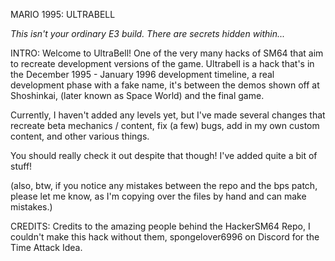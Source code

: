 MARIO 1995: ULTRABELL

*This isn't your ordinary E3 build. There are secrets hidden within...*

INTRO:
Welcome to UltraBell! One of the very many hacks of SM64 that aim to recreate development versions of the game.
Ultrabell is a hack that's in the December 1995 - January 1996 development timeline, a real development phase with a fake name, it's between the demos shown off at Shoshinkai, (later known as Space World) and the final game.

Currently, I haven't added any levels yet, but I've made several changes that recreate beta mechanics / content, fix (a few) bugs, add in my own custom content, and other various things.

You should really check it out despite that though! I've added quite a bit of stuff!

(also, btw, if you notice any mistakes between the repo and the bps patch, please let me know, as I'm copying over the files by hand and can make mistakes.)

CREDITS:
Credits to the amazing people behind the HackerSM64 Repo, I couldn't make this hack without them,
spongelover6996 on Discord for the Time Attack Idea.
